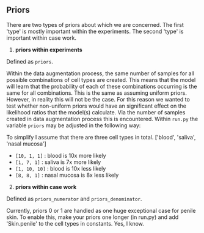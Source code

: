 ## Priors

There are two types of priors about which we are concerned. The first 'type' is mostly important within the experiments. 
The second 'type' is important within case work.

1. **priors within experiments**

Defined as `priors`.

Within the data augmentation process, the same number of samples for all possible combinations of cell types are created.
This means that the model will learn that the probability of each of these combinations occurring is the same for all 
combinations. This is the same as assuming uniform priors. However, in reality this will not be the case. For this reason
we wanted to test whether non-uniform priors would have an significant effect on the likelihood ratios that the
model(s) calculate. Via the number of samples created in data augmentation process this is encountered. Within `run.py`
the variable `priors` may be adjusted in the following way:

To simplify I assume that there are three cell types in total.
['blood', 'saliva', 'nasal mucosa']
* `[10, 1, 1]` : blood is 10x more likely
* `[1, 7, 1]` : saliva is 7x more likely
* `[1, 10, 10]` : blood is 10x less likely
* `[8, 8, 1]` : nasal mucosa is 8x less likely

2. **priors within case work**

Defined as `priors_numerator` and  `priors_denominator`.



Currently, priors 0 or 1 are handled as one huge exceptional case for penile skin. To enable this, make your priors
one longer (in run.py) and add 'Skin.penile' to the cell types in constants. Yes, I know.